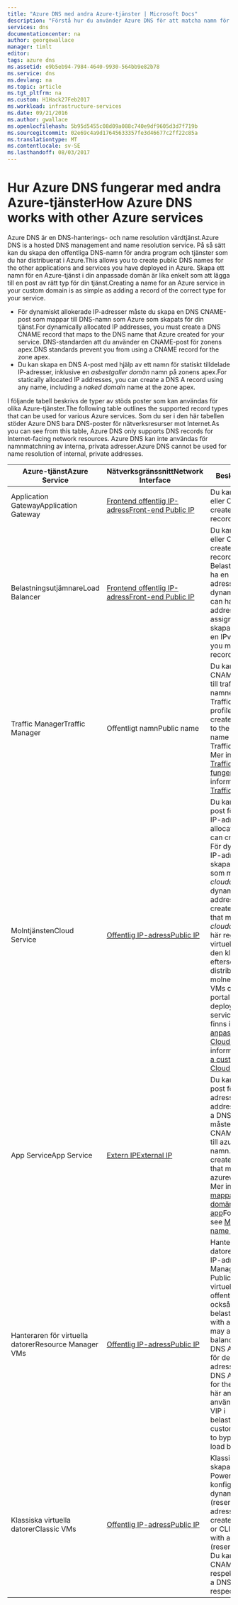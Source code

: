 ```yaml
---
title: "Azure DNS med andra Azure-tjänster | Microsoft Docs"
description: "Förstå hur du använder Azure DNS för att matcha namn för andra Azure-tjänster"
services: dns
documentationcenter: na
author: georgewallace
manager: timlt
editor: 
tags: azure dns
ms.assetid: e9b5eb94-7984-4640-9930-564bb9e82b78
ms.service: dns
ms.devlang: na
ms.topic: article
ms.tgt_pltfrm: na
ms.custom: H1Hack27Feb2017
ms.workload: infrastructure-services
ms.date: 09/21/2016
ms.author: gwallace
ms.openlocfilehash: 5b95d5455c08d09a088c740e9df9605d3d7f719b
ms.sourcegitcommit: 02e69c4a9d17645633357fe3d46677c2ff22c85a
ms.translationtype: MT
ms.contentlocale: sv-SE
ms.lasthandoff: 08/03/2017
---
```

# <a name="how-azure-dns-works-with-other-azure-services"></a><span data-ttu-id="588e5-103">Hur Azure DNS fungerar med andra Azure-tjänster</span><span class="sxs-lookup"><span data-stu-id="588e5-103">How Azure DNS works with other Azure services</span></span>

<span data-ttu-id="588e5-104">Azure DNS är en DNS-hanterings- och name resolution värdtjänst.</span><span class="sxs-lookup"><span data-stu-id="588e5-104">Azure DNS is a hosted DNS management and name resolution service.</span></span> <span data-ttu-id="588e5-105">På så sätt kan du skapa den offentliga DNS-namn för andra program och tjänster som du har distribuerat i Azure.</span><span class="sxs-lookup"><span data-stu-id="588e5-105">This allows you to create public DNS names for the other applications and services you have deployed in Azure.</span></span> <span data-ttu-id="588e5-106">Skapa ett namn för en Azure-tjänst i din anpassade domän är lika enkelt som att lägga till en post av rätt typ för din tjänst.</span><span class="sxs-lookup"><span data-stu-id="588e5-106">Creating a name for an Azure service in your custom domain is as simple as adding a record of the correct type for your service.</span></span>

* <span data-ttu-id="588e5-107">För dynamiskt allokerade IP-adresser måste du skapa en DNS CNAME-post som mappar till DNS-namn som Azure som skapats för din tjänst.</span><span class="sxs-lookup"><span data-stu-id="588e5-107">For dynamically allocated IP addresses, you must create a DNS CNAME record that maps to the DNS name that Azure created for your service.</span></span> <span data-ttu-id="588e5-108">DNS-standarden att du använder en CNAME-post för zonens apex.</span><span class="sxs-lookup"><span data-stu-id="588e5-108">DNS standards prevent you from using a CNAME record for the zone apex.</span></span>
* <span data-ttu-id="588e5-109">Du kan skapa en DNS A-post med hjälp av ett namn för statiskt tilldelade IP-adresser, inklusive en *asbestgaller domän* namn på zonens apex.</span><span class="sxs-lookup"><span data-stu-id="588e5-109">For statically allocated IP addresses, you can create a DNS A record using any name, including a *naked domain* name at the zone apex.</span></span>

<span data-ttu-id="588e5-110">I följande tabell beskrivs de typer av stöds poster som kan användas för olika Azure-tjänster.</span><span class="sxs-lookup"><span data-stu-id="588e5-110">The following table outlines the supported record types that can be used for various Azure services.</span></span> <span data-ttu-id="588e5-111">Som du ser i den här tabellen stöder Azure DNS bara DNS-poster för nätverksresurser mot Internet.</span><span class="sxs-lookup"><span data-stu-id="588e5-111">As you can see from this table, Azure DNS only supports DNS records for Internet-facing network resources.</span></span> <span data-ttu-id="588e5-112">Azure DNS kan inte användas för namnmatchning av interna, privata adresser.</span><span class="sxs-lookup"><span data-stu-id="588e5-112">Azure DNS cannot be used for name resolution of internal, private addresses.</span></span>

| <span data-ttu-id="588e5-113">Azure-tjänst</span><span class="sxs-lookup"><span data-stu-id="588e5-113">Azure Service</span></span> | <span data-ttu-id="588e5-114">Nätverksgränssnitt</span><span class="sxs-lookup"><span data-stu-id="588e5-114">Network Interface</span></span> | <span data-ttu-id="588e5-115">Beskrivning</span><span class="sxs-lookup"><span data-stu-id="588e5-115">Description</span></span> |
| --- | --- | --- |
| <span data-ttu-id="588e5-116">Application Gateway</span><span class="sxs-lookup"><span data-stu-id="588e5-116">Application Gateway</span></span> |[<span data-ttu-id="588e5-117">Frontend offentlig IP-adress</span><span class="sxs-lookup"><span data-stu-id="588e5-117">Front-end Public IP</span></span>](dns-custom-domain.md#public-ip-address) |<span data-ttu-id="588e5-118">Du kan skapa en DNS A- eller CNAME-post.</span><span class="sxs-lookup"><span data-stu-id="588e5-118">You can create a DNS A or CNAME record.</span></span> |
| <span data-ttu-id="588e5-119">Belastningsutjämnare</span><span class="sxs-lookup"><span data-stu-id="588e5-119">Load Balancer</span></span> |[<span data-ttu-id="588e5-120">Frontend offentlig IP-adress</span><span class="sxs-lookup"><span data-stu-id="588e5-120">Front-end Public IP</span></span>](dns-custom-domain.md#public-ip-address)  |<span data-ttu-id="588e5-121">Du kan skapa en DNS A- eller CNAME-post.</span><span class="sxs-lookup"><span data-stu-id="588e5-121">You can create a DNS A or CNAME record.</span></span> <span data-ttu-id="588e5-122">Belastningsutjämnaren kan ha en IPv6-offentlig IP-adress som tilldelas dynamiskt.</span><span class="sxs-lookup"><span data-stu-id="588e5-122">Load Balancer can have an IPv6 Public IP address that is dynamically assigned.</span></span> <span data-ttu-id="588e5-123">Därför måste du skapa en CNAME-post för en IPv6-adress.</span><span class="sxs-lookup"><span data-stu-id="588e5-123">Therefore, you must create a CNAME record for an IPv6 address.</span></span> |
| <span data-ttu-id="588e5-124">Traffic Manager</span><span class="sxs-lookup"><span data-stu-id="588e5-124">Traffic Manager</span></span> |<span data-ttu-id="588e5-125">Offentligt namn</span><span class="sxs-lookup"><span data-stu-id="588e5-125">Public name</span></span> |<span data-ttu-id="588e5-126">Du kan bara skapa en CNAME-post som mappar till trafficmanager.net namnet som tilldelats Traffic Manager-profilen.</span><span class="sxs-lookup"><span data-stu-id="588e5-126">You can only create a CNAME that maps to the trafficmanager.net name assigned to your Traffic Manager profile.</span></span> <span data-ttu-id="588e5-127">Mer information finns i [hur Traffic Manager fungerar](../traffic-manager/traffic-manager-overview.md#traffic-manager-example).</span><span class="sxs-lookup"><span data-stu-id="588e5-127">For more information, see [How Traffic Manager works](../traffic-manager/traffic-manager-overview.md#traffic-manager-example).</span></span> |
| <span data-ttu-id="588e5-128">Molntjänsten</span><span class="sxs-lookup"><span data-stu-id="588e5-128">Cloud Service</span></span> |[<span data-ttu-id="588e5-129">Offentlig IP-adress</span><span class="sxs-lookup"><span data-stu-id="588e5-129">Public IP</span></span>](dns-custom-domain.md#public-ip-address) |<span data-ttu-id="588e5-130">Du kan skapa en DNS A-post för statiskt tilldelade IP-adresser.</span><span class="sxs-lookup"><span data-stu-id="588e5-130">For statically allocated IP addresses, you can create a DNS A record.</span></span> <span data-ttu-id="588e5-131">För dynamiskt allokerade IP-adresser måste du skapa en CNAME-post som mappar till den *cloudapp.net* namn.</span><span class="sxs-lookup"><span data-stu-id="588e5-131">For dynamically allocated IP addresses, you must create a CNAME record that maps to the *cloudapp.net* name.</span></span> <span data-ttu-id="588e5-132">Den här regeln gäller för virtuella datorer skapas i den klassiska portalen eftersom de har distribuerats som en tjänst i molnet.</span><span class="sxs-lookup"><span data-stu-id="588e5-132">This rule applies to VMs created in the classic portal because they are deployed as a cloud service.</span></span> <span data-ttu-id="588e5-133">Mer information finns i [konfigurera ett anpassat domännamn i Cloud Services](../cloud-services/cloud-services-custom-domain-name-portal.md).</span><span class="sxs-lookup"><span data-stu-id="588e5-133">For more information, see [Configure a custom domain name in Cloud Services](../cloud-services/cloud-services-custom-domain-name-portal.md).</span></span> |
| <span data-ttu-id="588e5-134">App Service</span><span class="sxs-lookup"><span data-stu-id="588e5-134">App Service</span></span> | [<span data-ttu-id="588e5-135">Extern IP</span><span class="sxs-lookup"><span data-stu-id="588e5-135">External IP</span></span>](dns-custom-domain.md#app-service-web-apps) |<span data-ttu-id="588e5-136">Du kan skapa en DNS A-post för den externa IP-adresser.</span><span class="sxs-lookup"><span data-stu-id="588e5-136">For external IP addresses, you can create a DNS A record.</span></span> <span data-ttu-id="588e5-137">I annat fall måste du skapa en CNAME-post som mappar till azurewebsites.net namn.</span><span class="sxs-lookup"><span data-stu-id="588e5-137">Otherwise, you must create a CNAME record that maps to the azurewebsites.net name.</span></span> <span data-ttu-id="588e5-138">Mer information finns i [mappa ett anpassat domännamn till en Azure-app](../app-service-web/web-sites-custom-domain-name.md)</span><span class="sxs-lookup"><span data-stu-id="588e5-138">For more information, see [Map a custom domain name to an Azure app](../app-service-web/web-sites-custom-domain-name.md)</span></span> |
| <span data-ttu-id="588e5-139">Hanteraren för virtuella datorer</span><span class="sxs-lookup"><span data-stu-id="588e5-139">Resource Manager VMs</span></span> |[<span data-ttu-id="588e5-140">Offentlig IP-adress</span><span class="sxs-lookup"><span data-stu-id="588e5-140">Public IP</span></span>](dns-custom-domain.md#public-ip-address) |<span data-ttu-id="588e5-141">Hanteraren för virtuella datorer kan ha offentliga IP-adresser.</span><span class="sxs-lookup"><span data-stu-id="588e5-141">Resource Manager VMs can have Public IP addresses.</span></span> <span data-ttu-id="588e5-142">En virtuell dator med en offentlig IP-adress kan också vara bakom en belastningsutjämnare.</span><span class="sxs-lookup"><span data-stu-id="588e5-142">A VM with a Public IP address may also be behind a load balancer.</span></span> <span data-ttu-id="588e5-143">Du kan skapa en DNS A- eller CNAME-post för den offentliga adressen.</span><span class="sxs-lookup"><span data-stu-id="588e5-143">You can create a DNS A or CNAME record for the Public address.</span></span> <span data-ttu-id="588e5-144">Den här anpassade namn kan användas för att kringgå VIP i belastningsutjämnaren.</span><span class="sxs-lookup"><span data-stu-id="588e5-144">This custom name can be used to bypass the VIP on the load balancer.</span></span> |
| <span data-ttu-id="588e5-145">Klassiska virtuella datorer</span><span class="sxs-lookup"><span data-stu-id="588e5-145">Classic VMs</span></span> |[<span data-ttu-id="588e5-146">Offentlig IP-adress</span><span class="sxs-lookup"><span data-stu-id="588e5-146">Public IP</span></span>](dns-custom-domain.md#public-ip-address) |<span data-ttu-id="588e5-147">Klassiska virtuella datorer skapas med hjälp av PowerShell eller CLI kan konfigureras med en dynamisk eller statisk (reserverad) virtuell adress.</span><span class="sxs-lookup"><span data-stu-id="588e5-147">Classic VMs created using PowerShell or CLI can be configured with a dynamic or static (reserved) virtual address.</span></span> <span data-ttu-id="588e5-148">Du kan skapa ett DNS CNAME eller en post respektive.</span><span class="sxs-lookup"><span data-stu-id="588e5-148">You can create a DNS CNAME or A record, respectively.</span></span> |
